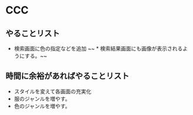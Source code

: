 # CCC

## やることリスト
* 検索画面に色の指定などを追加
~~ * 検索結果画面にも画像が表示されるようにする。~~

## 時間に余裕があればやることリスト
* スタイルを変えて各画面の充実化
* 服のジャンルを増やす。
* 色のジャンルを増やす。
